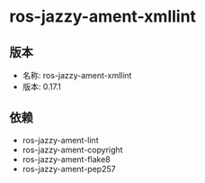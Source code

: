 # ros-jazzy-ament-xmllint

## 版本

- 名称: ros-jazzy-ament-xmllint
- 版本: 0.17.1

## 依赖

- ros-jazzy-ament-lint
- ros-jazzy-ament-copyright
- ros-jazzy-ament-flake8
- ros-jazzy-ament-pep257
